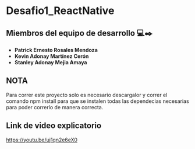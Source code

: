 # Desafio1_ReactNative

## Miembros del equipo de desarrollo 💻✒️

* **Patrick Ernesto Rosales Mendoza**
* **Kevin Adonay Martínez Cerón** 
* **Stanley Adonay Mejia Amaya** 

## NOTA
Para correr este proyecto solo es necesario descargalor y correr el comando npm install para que se instalen todas las dependecias necesarias para poder correrlo de manera correcta.

## Link de video explicatorio

https://youtu.be/uj1qn2e6eX0
